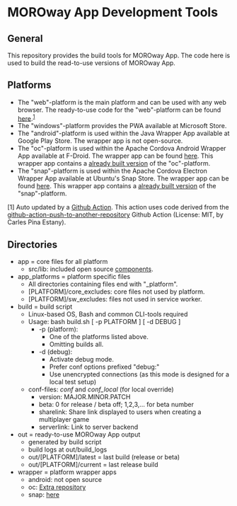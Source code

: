 # MOROway App Development Tools

## General

This repository provides the build tools for MOROway App. The code here is used to build the read-to-use versions of MOROway App.

## Platforms

* The "web"-platform is the main platform and can be used with any web browser. The ready-to-use code for the "web"-platform can be found [here](https://github.com/MOROway/moroway-app).<sup>[1](#morowayrepoautoupdate)</sup>
* The "windows"-platform provides the PWA available at Microsoft Store.
* The "android"-platform is used within the Java Wrapper App available at Google Play Store. The wrapper app is not open-source.
* The "oc"-platform is used within the Apache Cordova Android Wrapper App available at F-Droid. The wrapper app can be found [here](https://github.com/MOROway/moroway-app-oc). This wrapper app contains a [already built version](https://github.com/MOROway/moroway-app-oc/tree/master/moroway-app-oc) of the "oc"-platform.
* The "snap"-platform is used within the Apache Cordova Electron Wrapper App available at Ubuntu&apos;s Snap Store. The wrapper app can be found [here](./wrapper/snap). This wrapper app contains a [already built version](./wrapper/snap/www) of the "snap"-platform.

<a name="morowayrepoautoupdate">&#91;1&#93;</a> Auto updated by a [Github Action](https://github.com/MOROway/moroway-app-dev/actions). This action uses code derived from the [github-action-push-to-another-repository](https://github.com/cpina/github-action-push-to-another-repository/) Github Action (License: MIT, by Carles Pina Estany).

## Directories

* app = core files for all platform
    * src/lib: included open source [components](./app/src/lib/README.md).
* app_platforms = platform specific files
    * All directories containing files end with "_platform".
    * &#91;PLATFORM&#93;/core_excludes: core files not used by platform.
    * &#91;PLATFORM&#93;/sw_excludes: files not used in service worker.
* build = build script
    * Linux-based OS, Bash and common CLI-tools required
    * Usage: bash build.sh &#91; -p PLATFORM &#93;  &#91; -d DEBUG &#93;
        * -p (platform):
            * One of the platforms listed above.
            * Omitting builds all.
        * -d (debug):
            * Activate debug mode.
            * Prefer conf options prefixed "debug:"
            * Use unencrypted connections (as this mode is designed for a local test setup)
    * conf-files: *conf* and *conf_local* (for local override)
        * version: MAJOR.MINOR.PATCH
        * beta: 0 for release / beta off; 1,2,3,… for beta number
        * sharelink: Share link displayed to users when creating a multiplayer game
        * serverlink: Link to server backend
* out = ready-to-use MOROway App output
    * generated by build script
    * build logs at out/build_logs
    * out/&#91;PLATFORM&#93;/latest = last build (release or beta)
    * out/&#91;PLATFORM&#93;/current = last release build
* wrapper = platform wrapper apps
    * android: not open source
    * oc: [Extra repository](https://github.com/MOROway/moroway-app-oc)
    * snap: [here](./wrapper/snap)
